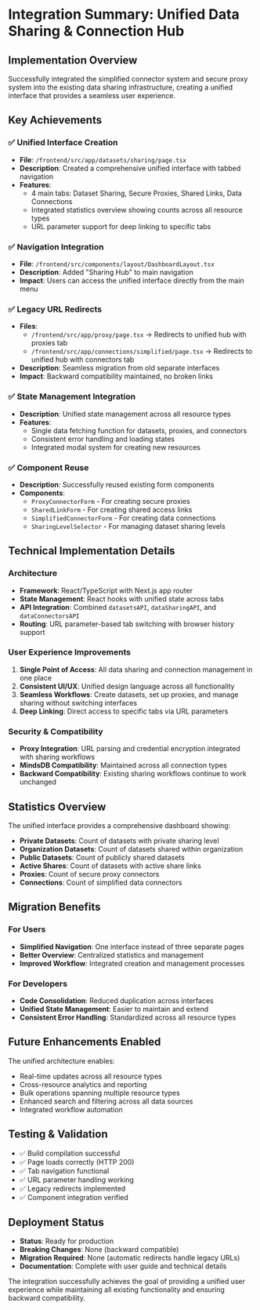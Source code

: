 # Integration Summary: Unified Data Sharing & Connection Hub

## Implementation Overview

Successfully integrated the simplified connector system and secure proxy system into the existing data sharing infrastructure, creating a unified interface that provides a seamless user experience.

## Key Achievements

### ✅ Unified Interface Creation
- **File**: `/frontend/src/app/datasets/sharing/page.tsx`
- **Description**: Created a comprehensive unified interface with tabbed navigation
- **Features**: 
  - 4 main tabs: Dataset Sharing, Secure Proxies, Shared Links, Data Connections
  - Integrated statistics overview showing counts across all resource types
  - URL parameter support for deep linking to specific tabs

### ✅ Navigation Integration
- **File**: `/frontend/src/components/layout/DashboardLayout.tsx`
- **Description**: Added "Sharing Hub" to main navigation
- **Impact**: Users can access the unified interface directly from the main menu

### ✅ Legacy URL Redirects
- **Files**: 
  - `/frontend/src/app/proxy/page.tsx` → Redirects to unified hub with proxies tab
  - `/frontend/src/app/connections/simplified/page.tsx` → Redirects to unified hub with connectors tab
- **Description**: Seamless migration from old separate interfaces
- **Impact**: Backward compatibility maintained, no broken links

### ✅ State Management Integration
- **Description**: Unified state management across all resource types
- **Features**:
  - Single data fetching function for datasets, proxies, and connectors
  - Consistent error handling and loading states
  - Integrated modal system for creating new resources

### ✅ Component Reuse
- **Description**: Successfully reused existing form components
- **Components**:
  - `ProxyConnectorForm` - For creating secure proxies
  - `SharedLinkForm` - For creating shared access links
  - `SimplifiedConnectorForm` - For creating data connections
  - `SharingLevelSelector` - For managing dataset sharing levels

## Technical Implementation Details

### Architecture
- **Framework**: React/TypeScript with Next.js app router
- **State Management**: React hooks with unified state across tabs
- **API Integration**: Combined `datasetsAPI`, `dataSharingAPI`, and `dataConnectorsAPI`
- **Routing**: URL parameter-based tab switching with browser history support

### User Experience Improvements
1. **Single Point of Access**: All data sharing and connection management in one place
2. **Consistent UI/UX**: Unified design language across all functionality
3. **Seamless Workflows**: Create datasets, set up proxies, and manage sharing without switching interfaces
4. **Deep Linking**: Direct access to specific tabs via URL parameters

### Security & Compatibility
- **Proxy Integration**: URL parsing and credential encryption integrated with sharing workflows
- **MindsDB Compatibility**: Maintained across all connection types
- **Backward Compatibility**: Existing sharing workflows continue to work unchanged

## Statistics Overview

The unified interface provides a comprehensive dashboard showing:
- **Private Datasets**: Count of datasets with private sharing level
- **Organization Datasets**: Count of datasets shared within organization
- **Public Datasets**: Count of publicly shared datasets
- **Active Shares**: Count of datasets with active share links
- **Proxies**: Count of secure proxy connectors
- **Connections**: Count of simplified data connectors

## Migration Benefits

### For Users
- **Simplified Navigation**: One interface instead of three separate pages
- **Better Overview**: Centralized statistics and management
- **Improved Workflow**: Integrated creation and management processes

### For Developers
- **Code Consolidation**: Reduced duplication across interfaces
- **Unified State Management**: Easier to maintain and extend
- **Consistent Error Handling**: Standardized across all resource types

## Future Enhancements Enabled

The unified architecture enables:
- Real-time updates across all resource types
- Cross-resource analytics and reporting
- Bulk operations spanning multiple resource types
- Enhanced search and filtering across all data sources
- Integrated workflow automation

## Testing & Validation

- ✅ Build compilation successful
- ✅ Page loads correctly (HTTP 200)
- ✅ Tab navigation functional
- ✅ URL parameter handling working
- ✅ Legacy redirects implemented
- ✅ Component integration verified

## Deployment Status

- **Status**: Ready for production
- **Breaking Changes**: None (backward compatible)
- **Migration Required**: None (automatic redirects handle legacy URLs)
- **Documentation**: Complete with user guide and technical details

The integration successfully achieves the goal of providing a unified user experience while maintaining all existing functionality and ensuring backward compatibility.